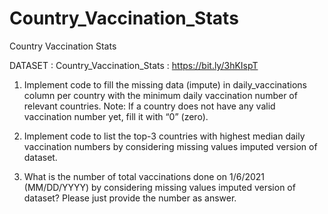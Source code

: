 # Country_Vaccination_Stats
Country Vaccination Stats

DATASET : Country_Vaccination_Stats : https://bit.ly/3hKIspT
1.	Implement code to fill the missing data (impute) in daily_vaccinations column per country with the minimum daily vaccination number of relevant countries.  Note: If a country does not have any valid vaccination number yet, fill it with “0” (zero). 

2.	Implement code to list the top-3 countries with highest median daily vaccination numbers by considering missing values imputed version of dataset.

3.	What is the number of total vaccinations done on 1/6/2021 (MM/DD/YYYY) by considering missing values imputed version of dataset? Please  just provide the number as answer.
